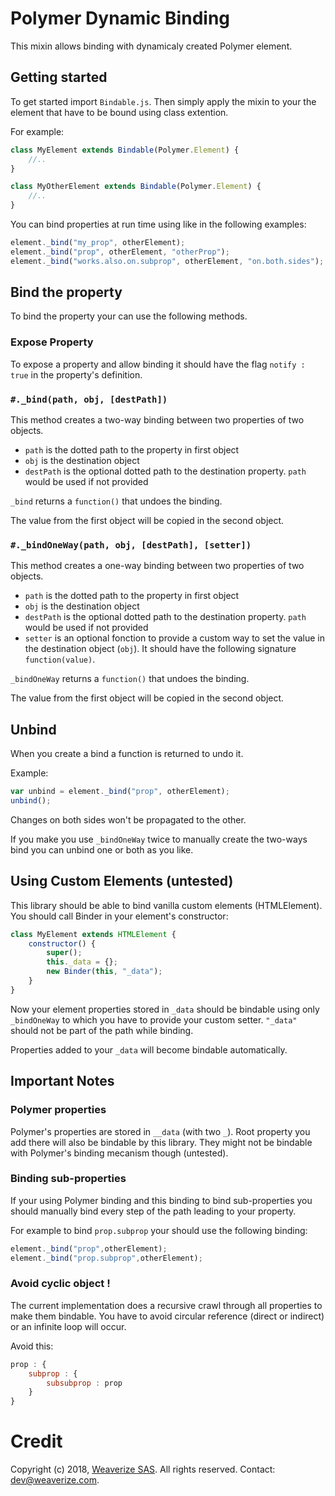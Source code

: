 # Polymer Dynamic Binding
This mixin allows binding with dynamicaly created Polymer element.

## Getting started
To get started import `Bindable.js`.
Then simply apply the mixin to your the element that have to be bound using class extention.

For example:
```js
class MyElement extends Bindable(Polymer.Element) {
	//..
}

class MyOtherElement extends Bindable(Polymer.Element) {
	//..
}
```
You can bind properties at run time using like in the following examples:
```js
element._bind("my_prop", otherElement);
element._bind("prop", otherElement, "otherProp");
element._bind("works.also.on.subprop", otherElement, "on.both.sides");
```

## Bind the property
To bind the property your can use the following methods.

### Expose Property
To expose a property and allow binding it should have the flag `notify : true` in the property's definition.

### `#._bind(path, obj, [destPath])`
This method creates a two-way binding between two properties of two objects.
- `path` is the dotted path to the property in first object
- `obj` is the destination object
- `destPath` is the optional dotted path to the destination property. `path` would be used if not provided

`_bind` returns a `function()` that undoes the binding.

The value from the first object will be copied in the second object.

### `#._bindOneWay(path, obj, [destPath], [setter])`
This method creates a one-way binding between two properties of two objects.
- `path` is the dotted path to the property in first object
- `obj` is the destination object
- `destPath` is the optional dotted path to the destination property. `path` would be used if not provided
- `setter` is an optional fonction to provide a custom way to set the value in the destination object (`obj`). It should have the following signature `function(value)`.

`_bindOneWay` returns a `function()` that undoes the binding.

The value from the first object will be copied in the second object.

## Unbind
When you create a bind a function is returned to undo it.

Example:
```js
var unbind = element._bind("prop", otherElement);
unbind();
```
Changes on both sides won't be propagated to the other.

If you make you use `_bindOneWay` twice to manually create the two-ways bind you can unbind one or both as you like.

## Using Custom Elements (untested)
This library should be able to bind vanilla custom elements (HTMLElement). You should call Binder in your element's constructor:

```js
class MyElement extends HTMLElement {
	constructor() {
		super();
		this._data = {};
		new Binder(this, "_data");
	}
}
```
Now your element properties stored in `_data` should be bindable using only `_bindOneWay` to which you have to provide your custom setter. `"_data"` should not be part of the path while binding.

Properties added to your `_data` will become bindable automatically.

## Important Notes

### Polymer properties
Polymer's properties are stored in `__data` (with two `_`). Root property you add there will also be bindable by this library. They might not be bindable with Polymer's binding mecanism though (untested).

### Binding sub-properties
If your using Polymer binding and this binding to bind sub-properties you should manually bind every step of the path leading to your property.

For example to bind `prop.subprop` your should use the following binding:
```js
element._bind("prop",otherElement);
element._bind("prop.subprop",otherElement);
```

### Avoid cyclic object !
The current implementation does a recursive crawl through all properties to make them bindable. You have to avoid circular reference (direct or indirect) or an infinite loop will occur.

Avoid this:
```js
prop : {
	subprop : {
		subsubprop : prop
	}
}
```

# Credit
Copyright (c) 2018, [Weaverize SAS](http://www.weaverize.com). All rights reserved. Contact: <dev@weaverize.com>.